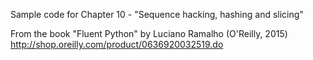 Sample code for Chapter 10 - "Sequence hacking, hashing and slicing"


From the book "Fluent Python" by Luciano Ramalho (O'Reilly, 2015)
http://shop.oreilly.com/product/0636920032519.do
